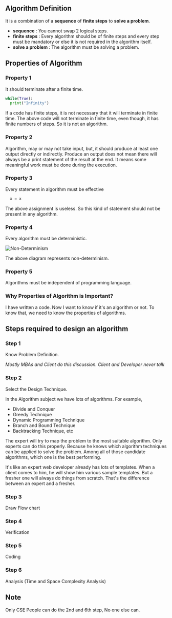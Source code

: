 ## Algorithm Definition

It is a combination of a **sequence** of **finite steps** to **solve a problem**.

- **sequence** : You cannot swap 2 logical steps.
- **finite steps** : Every algorithm should be of finite steps and every step must be mandatory or else it is not required in the algorithm itself.
- **solve a problem** : The algorithm must be solving a problem.

## Properties of Algorithm

### Property 1

It should terminate after a finite time. 
```python
while(True):
  print("Infinity")
```
If a code has finite steps, it is not necessary that it will terminate in finite time.
The above code will not terminate in finite time, even though, it has finite numbers of steps. So it is not an algorithm.

### Property 2

Algorithm, may or may not take input, but, it should produce at least one output directly or indirectly. Produce an output does not mean there will always be a print statement of the result at the end. It means some meaningful work must be done during the execution.

### Property 3

Every statement in algorithm must be effective

```c
  x = x
```

The above assignment is useless. So this kind of statement should not be
present in any algorithm.

### Property 4

Every algorithm must be deterministic.

![Non-Determinism](image1.png)

The above diagram represents non-determinism.

### Property 5

Algorithms must be independent of programming language.

### Why Properties of Algorithm is Important?

I have written a code. Now I want to know if it's an algorithm or not.
To know that, we need to know the properties of algorithms.

## Steps required to design an algorithm

### Step 1

Know Problem Definition.

*Mostly MBAs and Client do this discussion. Client and
Developer never talk*

### Step 2

Select the Design Technique.

In the Algorithm subject we have lots of algorithms.
For example,

-   Divide and Conquer
-   Greedy Technique
-   Dynamic Programming Technique
-   Branch and Bound Technique
-   Backtracking Technique, etc

The expert will try to map the problem to the most suitable algorithm.
Only experts can do this properly. Because he knows which algorithm
techniques can be applied to solve the problem. Among all of those
candidate algorithms, which one is the best performing.

It\'s like an expert web developer already has lots of templates. When a
client comes to him, he will show him various sample templates. But a
fresher one will always do things from scratch. That\'s the difference
between an expert and a fresher.

### Step 3

Draw Flow chart

### Step 4

Verification

### Step 5

Coding

### Step 6

Analysis (Time and Space Complexity Analysis)

## Note

Only CSE People can do the 2nd and 6th step, No one else can.